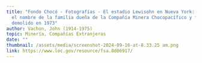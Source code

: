 ```yaml
---
title: "Fondo Chocó - Fotografías - El estadio Lewisohn en Nueva York: llevaba
  el nombre de la familia dueña de la Compañía Minera Chocopacífico y fue
  demolido en 1973"
author: Vachon, John (1914-1975)
topic: Minería, Compañías Extranjeras
date: ""
thumbnail: /assets/media/screenshot-2024-09-16-at-8.33.25 am.png
link: https://www.loc.gov/resource/fsa.8d06917/
---
```

